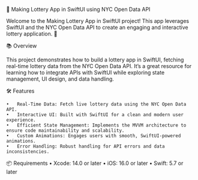 🎲 Making Lottery App in SwiftUI using NYC Open Data API

Welcome to the Making Lottery App in SwiftUI project! This app leverages SwiftUI and the NYC Open Data API to create an engaging and interactive lottery application. 🚀

📚 Overview

This project demonstrates how to build a lottery app in SwiftUI, fetching real-time lottery data from the NYC Open Data API. It’s a great resource for learning how to integrate APIs with SwiftUI while exploring state management, UI design, and data handling.

🛠 Features

	•	Real-Time Data: Fetch live lottery data using the NYC Open Data API.
	•	Interactive UI: Built with SwiftUI for a clean and modern user experience.
	•	Efficient State Management: Implements the MVVM architecture to ensure code maintainability and scalability.
	•	Custom Animations: Engages users with smooth, SwiftUI-powered animations.
	•	Error Handling: Robust handling for API errors and data inconsistencies.

📦 Requirements
	•	Xcode: 14.0 or later
	•	iOS: 16.0 or later
	•	Swift: 5.7 or later
